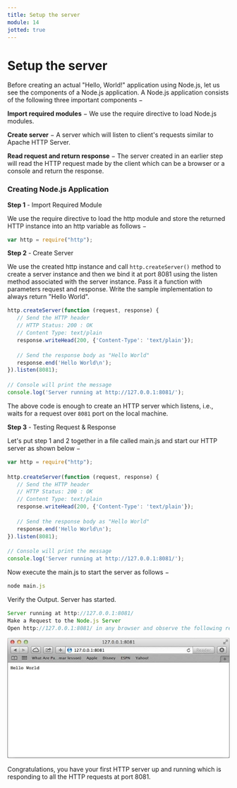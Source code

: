 ```yaml
---
title: Setup the server
module: 14
jotted: true
---
```


# Setup the server

Before creating an actual "Hello, World!" application using Node.js, let us see the components of a Node.js application. A Node.js application consists of the following three important components −

**Import required modules** − We use the require directive to load Node.js modules.

**Create server** − A server which will listen to client's requests similar to Apache HTTP Server.

**Read request and return response** − The server created in an earlier step will read the HTTP request made by the client which can be a browser or a console and return the response.

### Creating Node.js Application

**Step 1** - Import Required Module

We use the require directive to load the http module and store the returned HTTP instance into an http variable as follows −

```js
var http = require("http");
```

**Step 2** - Create Server

We use the created http instance and call `http.createServer()` method to create a server instance and then we bind it at port 8081 using the listen method associated with the server instance. Pass it a function with parameters request and response. Write the sample implementation to always return "Hello World".

```js
http.createServer(function (request, response) {
   // Send the HTTP header 
   // HTTP Status: 200 : OK
   // Content Type: text/plain
   response.writeHead(200, {'Content-Type': 'text/plain'});
   
   // Send the response body as "Hello World"
   response.end('Hello World\n');
}).listen(8081);

// Console will print the message
console.log('Server running at http://127.0.0.1:8081/');
```

The above code is enough to create an HTTP server which listens, i.e., waits for a request over `8081` port on the local machine.

**Step 3** - Testing Request & Response

Let's put step 1 and 2 together in a file called main.js and start our HTTP server as shown below −

```js
var http = require("http");

http.createServer(function (request, response) {
   // Send the HTTP header 
   // HTTP Status: 200 : OK
   // Content Type: text/plain
   response.writeHead(200, {'Content-Type': 'text/plain'});
   
   // Send the response body as "Hello World"
   response.end('Hello World\n');
}).listen(8081);

// Console will print the message
console.log('Server running at http://127.0.0.1:8081/');
```

Now execute the main.js to start the server as follows −

```js
node main.js
```

Verify the Output. Server has started.

```js
Server running at http://127.0.0.1:8081/
Make a Request to the Node.js Server
Open http://127.0.0.1:8081/ in any browser and observe the following result.
```

<img src="../imgs/nodejs_sample.jpg">

Congratulations, you have your first HTTP server up and running which is responding to all the HTTP requests at port 8081.